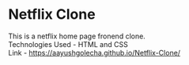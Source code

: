 # Netflix Clone
 This is a netflix home page fronend clone. <br>
 Technologies Used - HTML and CSS <br>
 Link - https://aayushgolecha.github.io/Netflix-Clone/
